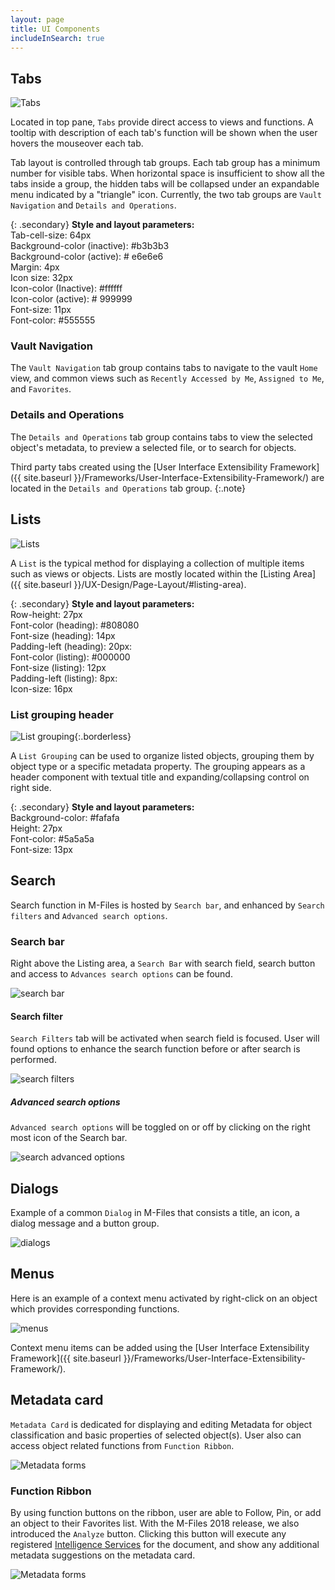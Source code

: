 ```yaml
---
layout: page
title: UI Components
includeInSearch: true
---
```


## Tabs

![Tabs](UI-components-tabs.png)

Located in top pane, `Tabs` provide direct access to views and functions. A tooltip with description of each tab's function will be shown when the user hovers the mouseover each tab.  

Tab layout is controlled through tab groups. Each tab group has a minimum number for visible tabs. When horizontal space is insufficient to show all the tabs inside a group, the hidden tabs will be collapsed under an expandable menu indicated by a "triangle" icon.  Currently, the two tab groups are `Vault Navigation` and `Details and Operations`.

{: .secondary}
**Style and layout parameters:**  
Tab-cell-size: 64px  
Background-color (inactive): #b3b3b3  
Background-color (active): # e6e6e6  
Margin: 4px  
Icon size: 32px  
Icon-color (Inactive): #ffffff  
Icon-color (active): # 999999  
Font-size: 11px  
Font-color: #555555 

### Vault Navigation

The `Vault Navigation` tab group contains tabs to navigate to the vault `Home` view, and common views such as `Recently Accessed by Me`, `Assigned to Me`, and `Favorites`.

### Details and Operations

The `Details and Operations` tab group contains tabs to view the selected object's metadata, to preview a selected file, or to search for objects.

Third party tabs created using the [User Interface Extensibility Framework]({{ site.baseurl }}/Frameworks/User-Interface-Extensibility-Framework/) are located in the `Details and Operations` tab group.
{:.note} 

## Lists

![Lists](UI-components-lists.png)

A `List` is the typical method for displaying a collection of multiple items such as views or objects. Lists are mostly located within the [Listing Area]({{ site.baseurl }}/UX-Design/Page-Layout/#listing-area).

{: .secondary}
**Style and layout parameters:**  
Row-height: 27px  
Font-color (heading): #808080  
Font-size (heading): 14px  
Padding-left (heading): 20px:  
Font-color (listing): #000000  
Font-size (listing): 12px  
Padding-left (listing): 8px:  
Icon-size: 16px  

### List grouping header
![List grouping](UI-components-list-grouping.png){:.borderless}

A `List Grouping` can be used to organize listed objects, grouping them by object type or a specific metadata property. The grouping appears as a header component with textual title and expanding/collapsing control on right side.  

{: .secondary}
**Style and layout parameters:**  
Background-color: #fafafa  
Height: 27px  
Font-color: #5a5a5a  
Font-size: 13px  

## Search 

Search function in M-Files is hosted by `Search bar`, and enhanced by `Search filters` and `Advanced search options`.  

### Search bar

Right above the Listing area, a `Search Bar` with search field, search button and access to `Advances search options` can be found.  

![search bar](UI-components-search-bar.png)

#### Search filter

`Search Filters` tab will be activated when search field is focused.  User will found options to enhance the search function before or after search is performed.  

![search filters](UI-components-search-filters.png)

##### Advanced search options

`Advanced search options` will be toggled on or off by clicking on the right most icon of the Search bar.  

![search advanced options](UI-components-search-adv-options.png)

## Dialogs 

Example of a common `Dialog` in M-Files that consists a title, an icon, a dialog message and a button group.  

![dialogs](UI-components-dialogs.png)

## Menus

Here is an example of a context menu activated by right-click on an object which provides corresponding functions.  

![menus](UI-components-menus.png)

Context menu items can be added using the [User Interface Extensibility Framework]({{ site.baseurl }}/Frameworks/User-Interface-Extensibility-Framework/).
 
## Metadata card 

`Metadata Card` is dedicated for displaying and editing Metadata for object classification and basic properties of selected object(s). User also can access object related functions from `Function Ribbon`.  

![Metadata forms](UI-components-metadataforms.png)

### Function Ribbon 

By using function buttons on the ribbon, user are able to Follow, Pin, or add an object to their Favorites list. With the M-Files 2018 release, we also introduced the `Analyze` button. Clicking this button will execute any registered [Intelligence Services](https://www.m-files.com/user-guide/latest/eng/intelligence_services.html) for the document, and show any additional metadata suggestions on the metadata card.

![Metadata forms](UI-components-function-ribbon.png)